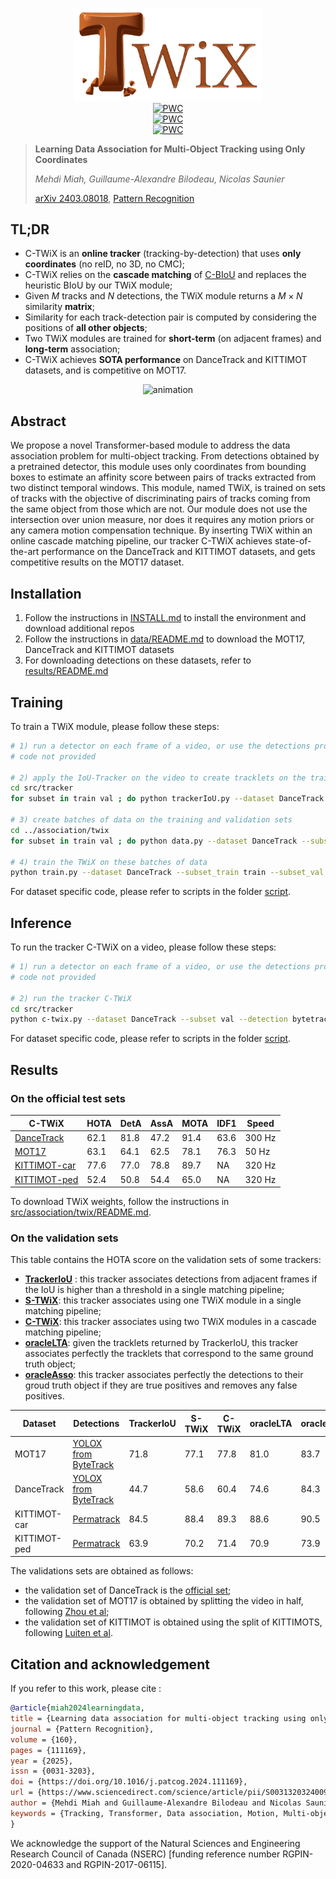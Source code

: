 <p align="center">
    <img src="assets/logo_twix.png" class="center" width="300"/> <br>
    <a href="https://paperswithcode.com/sota/multi-object-tracking-on-mot17?p=learning-data-association-for-multi-object"><img src="https://img.shields.io/endpoint.svg?url=https://paperswithcode.com/badge/learning-data-association-for-multi-object/multi-object-tracking-on-mot17" alt="PWC" height="18" /></a> <br>
    <a href="https://paperswithcode.com/sota/multiple-object-tracking-on-kitti-test-online?p=learning-data-association-for-multi-object"><img src="https://img.shields.io/endpoint.svg?url=https://paperswithcode.com/badge/learning-data-association-for-multi-object/multiple-object-tracking-on-kitti-test-online" alt="PWC" height="18" /></a> <br>
    <a href="https://paperswithcode.com/sota/multi-object-tracking-on-dancetrack?p=learning-data-association-for-multi-object"><img src="https://img.shields.io/endpoint.svg?url=https://paperswithcode.com/badge/learning-data-association-for-multi-object/multi-object-tracking-on-dancetrack" alt="PWC" height="18" /></a> <br>
</p>

> **Learning Data Association for Multi-Object Tracking using Only Coordinates**
>
> *Mehdi Miah, Guillaume-Alexandre Bilodeau, Nicolas Saunier*
>
> [arXiv 2403.08018](https://arxiv.org/abs/2403.08018), [Pattern Recognition](https://www.sciencedirect.com/science/article/pii/S0031320324009208)
>

## TL;DR

- C-TWiX is an **online tracker** (tracking-by-detection) that uses **only coordinates** (no reID, no 3D, no CMC);
- C-TWiX relies on the **cascade matching** of [C-BIoU](https://arxiv.org/abs/2211.14317) and replaces the heuristic BIoU by our TWiX module;
- Given $M$ tracks and $N$ detections, the TWiX module returns a $M \times N$ similarity **matrix**;
- Similarity for each track-detection pair is computed by considering the positions of **all other objects**;
- Two TWiX modules are trained for **short-term** (on adjacent frames) and **long-term** association;
- C-TWiX achieves **SOTA performance** on DanceTrack and KITTIMOT datasets, and is competitive on MOT17.

<p align="center"><img src="assets/animation.gif" class="center" alt="animation" width="600"/></p>

## Abstract

We propose a novel Transformer-based module to address the data association problem for multi-object tracking. From detections obtained by a pretrained detector, this module uses only coordinates from bounding boxes to estimate an affinity score between pairs of tracks extracted from two distinct temporal windows. This module, named TWiX, is trained on sets of tracks with the objective of discriminating pairs of tracks coming from the same object from those which are not. Our module does not use the intersection over union measure, nor does it requires any motion priors or any camera motion compensation technique. By inserting TWiX within an online cascade matching pipeline, our tracker C-TWiX achieves state-of-the-art performance on the DanceTrack and KITTIMOT datasets, and gets competitive results on the MOT17 dataset.

## Installation

1. Follow the instructions in [INSTALL.md](INSTALL.md) to install the environment and download additional repos
2. Follow the instructions in [data/README.md](data/README.md) to download the MOT17, DanceTrack and KITTIMOT datasets
3. For downloading detections on these datasets, refer to [results/README.md](results/README.md)

## Training

To train a TWiX module, please follow these steps:

```bash
# 1) run a detector on each frame of a video, or use the detections provided in ./results/*/Detection
# code not provided

# 2) apply the IoU-Tracker on the video to create tracklets on the training and validation sets
cd src/tracker
for subset in train val ; do python trackerIoU.py --dataset DanceTrack --subset $subset --detection bytetrack_model ; done ;

# 3) create batches of data on the training and validation sets
cd ../association/twix
for subset in train val ; do python data.py --dataset DanceTrack --subset $subset --detection bytetrack_model --WP 0.8s --WF 1f --strategy frame --max_gap 0.0 ; done ; 

# 4) train the TWiX on these batches of data
python train.py --dataset DanceTrack --subset_train train --subset_val val --WP 0.8s --WF 1f --strategy frame --max_gap 0.0 --num_layers 1 --lr 0.0001 --inter_pair
```

For dataset specific code, please refer to scripts in the folder [script](script).

## Inference

To run the tracker C-TWiX on a video, please follow these steps:

```bash
# 1) run a detector on each frame of a video, or use the detections provided in ./results/*/Detection
# code not provided

# 2) run the tracker C-TWiX
cd src/tracker
python c-twix.py --dataset DanceTrack --subset val --detection bytetrack_model --min_score 0.50 --min_area 128 --method_twix_1 <name_of_twix_1_exp> --theta_1 -0.4 --method_twix_2 <name_of_twix_2_exp> --theta_2 -0.2 --max_age 1.6 --min_score_new 0.90
```

For dataset specific code, please refer to scripts in the folder [script](script).

## Results

### On the official test sets

|    C-TWiX                                                                                | HOTA | DetA | AssA | MOTA | IDF1 |  Speed |
|------------------------------------------------------------------------------------------|------|------|------|------|------|--------|
| [DanceTrack](https://codalab.lisn.upsaclay.fr/competitions/5830#results)                 | 62.1 | 81.8 | 47.2 | 91.4 | 63.6 | 300 Hz |
| [MOT17](https://motchallenge.net/results/MOT17/?det=Private&orderBy=HOTA&orderStyle=ASC) | 63.1 | 64.1 | 62.5 | 78.1 | 76.3 |  50 Hz |
| [KITTIMOT-car](https://www.cvlibs.net/datasets/kitti/eval_tracking.php)                  | 77.6 | 77.0 | 78.8 | 89.7 |  NA  | 320 Hz |
| [KITTIMOT-ped](https://www.cvlibs.net/datasets/kitti/eval_tracking.php)                  | 52.4 | 50.8 | 54.4 | 65.0 |  NA  | 320 Hz |

To download TWiX weights, follow the instructions in [src/association/twix/README.md](src/association/twix/README.md).

### On the validation sets

This table contains the HOTA score on the validation sets of some trackers:

- **[TrackerIoU](src/tracker/trackerIoU.py)** : this tracker associates detections from adjacent frames if the IoU is higher than a threshold in a single matching pipeline;
- **[S-TWiX](src/tracker/s-twix.py)**: this tracker associates using one TWiX module in a single matching pipeline;
- **[C-TWiX](src/tracker/c-twix.py)**: this tracker associates using two TWiX modules in a cascade matching pipeline;
- **[oracleLTA](src/tracker/oracleLTA.py)**: given the tracklets returned by TrackerIoU, this tracker associates perfectly the tracklets that correspond to the same ground truth object;
- **[oracleAsso](src/tracker/oracleAsso.py)**: this tracker associates perfectly the detections to their groud truth object if they are true positives and removes any false positives.

|   Dataset    | Detections                                                   | TrackerIoU | S-TWiX | C-TWiX | oracleLTA | oracleAsso |
|--------------|--------------------------------------------------------------|------------|--------|--------|-----------|------------|
| MOT17        | [YOLOX from ByteTrack](https://github.com/ifzhang/ByteTrack) | 71.8       | 77.1   |  77.8  | 81.0      | 83.7       |
| DanceTrack   | [YOLOX from ByteTrack](https://github.com/ifzhang/ByteTrack) | 44.7       | 58.6   |  60.4  | 74.6      | 84.3       |
| KITTIMOT-car | [Permatrack](https://github.com/TRI-ML/permatrack/issues/16) | 84.5       | 88.4   |  89.3  | 88.6      | 90.5       |
| KITTIMOT-ped | [Permatrack](https://github.com/TRI-ML/permatrack/issues/16) | 63.9       | 70.2   |  71.4  | 70.9      | 73.9       |

The validations sets are obtained as follows:

- the validation set of DanceTrack is the [official set](https://github.com/DanceTrack/DanceTrack);
- the validation set of MOT17 is obtained by splitting the video in half, following [Zhou et al](https://github.com/xingyizhou/CenterTrack/blob/master/src/tools/convert_mot_to_coco.py);
- the validation set of KITTIMOT is obtained using the split of KITTIMOTS, following [Luiten et al](https://github.com/JonathonLuiten/TrackEval/tree/master).

## Citation and acknowledgement

If you refer to this work, please cite :

```bibtex
@article{miah2024learningdata,
title = {Learning data association for multi-object tracking using only coordinates},
journal = {Pattern Recognition},
volume = {160},
pages = {111169},
year = {2025},
issn = {0031-3203},
doi = {https://doi.org/10.1016/j.patcog.2024.111169},
url = {https://www.sciencedirect.com/science/article/pii/S0031320324009208},
author = {Mehdi Miah and Guillaume-Alexandre Bilodeau and Nicolas Saunier},
keywords = {Tracking, Transformer, Data association, Motion, Multi-object tracking}
}
```

We acknowledge the support of the Natural Sciences and Engineering Research Council of Canada (NSERC) [funding reference number RGPIN-2020-04633 and RGPIN-2017-06115].